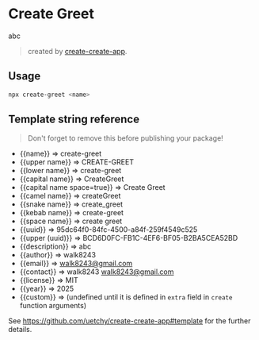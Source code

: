 # Create Greet

abc

> created by [create-create-app](https://github.com/uetchy/create-create-app).

## Usage

```bash
npx create-greet <name>
```

## Template string reference

> Don't forget to remove this before publishing your package!

- {{name}} => create-greet
- {{upper name}} => CREATE-GREET
- {{lower name}} => create-greet
- {{capital name}} => CreateGreet
- {{capital name space=true}} => Create Greet
- {{camel name}} => createGreet
- {{snake name}} => create_greet
- {{kebab name}} => create-greet
- {{space name}} => create greet
- {{uuid}} => 95dc64f0-84fc-4500-a84f-259f4549c525
- {{upper (uuid)}} => BCD6D0FC-FB1C-4EF6-BF05-B2BA5CEA52BD
- {{description}} => abc
- {{author}} => walk8243
- {{email}} => walk8243@gmail.com
- {{contact}} => walk8243 <walk8243@gmail.com>
- {{license}} => MIT
- {{year}} => 2025
- {{custom}} =>  (undefined until it is defined in `extra` field in `create` function arguments)

See https://github.com/uetchy/create-create-app#template for the further details.
